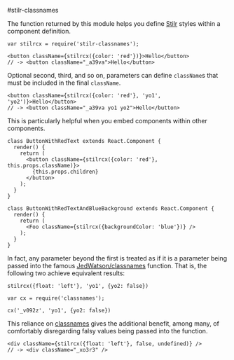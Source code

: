 #stilr-classnames

The function returned by this module helps you define 
[Stilr](https://github.com/kodyl/stilr) styles within a component definition.

```JSX
var stilrcx = require('stilr-classnames');

<button className={stilrcx({color: 'red'})}>Hello</button>
// -> <button className="_a39va">Hello</button>
```

Optional second, third, and so on, parameters can define `className`s that must
be included in the final `className`.

```JSX
<button className={stilrcx({color: 'red'}, 'yo1', 'yo2')}>Hello</button>
// -> <button className="_a39va yo1 yo2">Hello</button>
```

This is particularly helpful when you embed components within other components.

```JSX
class ButtonWithRedText extends React.Component {
  render() {
    return (
      <button className={stilrcx({color: 'red'}, this.props.className)}>
        {this.props.children}
      </button>
    );
  }
}

class ButtonWithRedTextAndBlueBackground extends React.Component {
  render() {
    return (
      <Foo className={stilrcx({backgroundColor: 'blue'})} />
    );
  }
}
```

In fact, any parameter beyond the first is treated as if it is a parameter being
passed into the famous
[JedWatson/classnames](https://github.com/JedWatson/classnames) function.
That is, the following two achieve equivalent results:

```JSX
stilrcx({float: 'left'}, 'yo1', {yo2: false})
```

```JSX
var cx = require('classnames');

cx('_v092z', 'yo1', {yo2: false})
```

This reliance on [classnames](https://github.com/JedWatson/classnames) gives
the additional benefit, among many, of comfortably disregarding falsy values
being passed into the function.

```
<div className={stilrcx({float: 'left'}, false, undefined)} />
// -> <div className="_xo3r3" />
```
